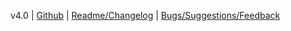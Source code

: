 v4.0 | [Github](https://github.com/fterh/rsg-retrivr) | [Readme/Changelog](https://github.com/fterh/rsg-retrivr/blob/master/README.md) | [Bugs/Suggestions/Feedback](https://github.com/fterh/rsg-retrivr/issues)
